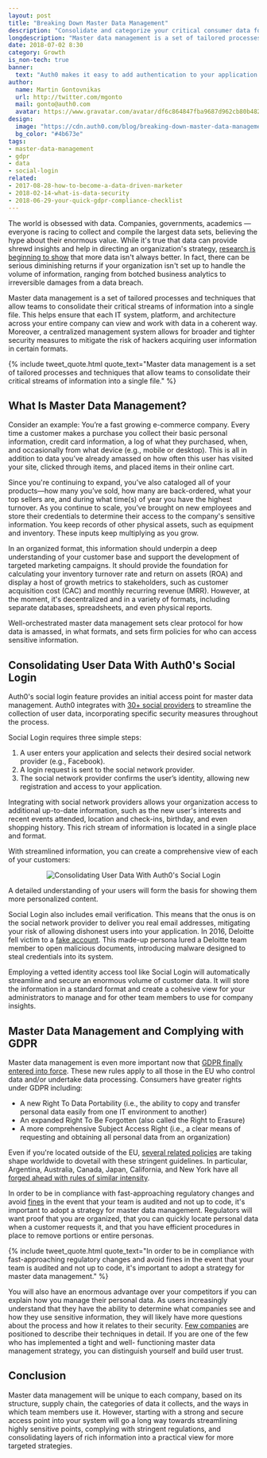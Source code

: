 ```yaml
---
layout: post
title: "Breaking Down Master Data Management"
description: "Consolidate and categorize your critical consumer data for better insights and enhanced security."
longdescription: "Master data management is a set of tailored processes and techniques that allow teams to consolidate their critical streams of information into a single file. Consolidate and categorize your critical consumer data for better insights and enhanced security. "
date: 2018-07-02 8:30
category: Growth
is_non-tech: true
banner:
  text: "Auth0 makes it easy to add authentication to your application."
author:
  name: Martin Gontovnikas
  url: http://twitter.com/mgonto
  mail: gonto@auth0.com
  avatar: https://www.gravatar.com/avatar/df6c864847fba9687d962cb80b482764??s=60
design:
  image: "https://cdn.auth0.com/blog/breaking-down-master-data-management/master-data-management-logo.png"
  bg_color: "#4b673e"
tags:
- master-data-management
- gdpr
- data
- social-login
related:
- 2017-08-28-how-to-become-a-data-driven-marketer
- 2018-02-14-what-is-data-security
- 2018-06-29-your-quick-gdpr-compliance-checklist
---
```


The world is obsessed with data. Companies, governments, academics — everyone is racing to collect and compile the largest data sets, believing the hype about their enormous value. While it's true that data can provide shrewd insights and help in directing an organization's strategy, [research is beginning to show](https://www.schneier.com/blog/archives/2016/03/data_is_a_toxic.html) that more data isn't always better. In fact, there can be serious diminishing returns if your organization isn't set up to handle the volume of information, ranging from botched business analytics to irreversible damages from a data breach. 

Master data management is a set of tailored processes and techniques that allow teams to consolidate their critical streams of information into a single file. This helps ensure that each IT system, platform, and architecture across your entire company can view and work with data in a coherent way. Moreover, a centralized management system allows for broader and tighter security measures to mitigate the risk of hackers acquiring user information in certain formats.

{% include tweet_quote.html quote_text="Master data management is a set of tailored processes and techniques that allow teams to consolidate their critical streams of information into a single file." %}

## What Is Master Data Management?

Consider an example: You’re a fast growing e-commerce company. Every time a customer makes a purchase you collect their basic personal information, credit card information, a log of what they purchased, when, and occasionally from what device (e.g., mobile or desktop). This is all in addition to data you’ve already amassed on how often this user has visited your site, clicked through items, and placed items in their online cart. 

Since you're continuing to expand, you’ve also cataloged all of your products—how many you’ve sold, how many are back-ordered, what your top sellers are, and during what time(s) of year you have the highest turnover. As you continue to scale, you’ve brought on new employees and store their credentials to determine their access to the company's sensitive information. You keep records of other physical assets, such as equipment and inventory. These inputs keep multiplying as you grow.

In an organized format, this information should underpin a deep understanding of your customer base and support the development of targeted marketing campaigns. It should provide the foundation for calculating your inventory turnover rate and return on assets (ROA) and display a host of growth metrics to stakeholders, such as customer acquisition cost (CAC) and monthly recurring revenue (MRR). However, at the moment, it's decentralized and in a variety of formats, including separate databases, spreadsheets, and even physical reports.

Well-orchestrated master data management sets clear protocol for how data is amassed, in what formats, and sets firm policies for who can access sensitive information.

## Consolidating User Data With Auth0's Social Login

Auth0's social login feature provides an initial access point for master data management. Auth0 integrates with [30+ social providers](https://auth0.com/learn/social-login/) to streamline the collection of user data, incorporating specific security measures throughout the process.

Social Login requires three simple steps:

1. A user enters your application and selects their desired social network provider (e.g., Facebook).
2. A login request is sent to the social network provider.
3. The social network provider confirms the user’s identity, allowing new registration and access to your application. 

Integrating with social network providers allows your organization access to additional up-to-date information, such as the new user's interests and recent events attended, location and check-ins, birthday, and even shopping history. This rich stream of information is located in a single place and format. 

With streamlined information, you can create a comprehensive view of each of your customers:

<p style="text-align: center;"><img src="https://auth0.com/learn/wp-content/uploads/2017/07/Screen-Shot-2017-07-12-at-11.07.36-PM-e1500002001915.png" alt="Consolidating User Data With Auth0's Social Login"></p>

A detailed understanding of your users will form the basis for showing them more personalized content.  

Social Login also includes email verification. This means that the onus is on the social network provider to deliver you real email addresses, mitigating your risk of allowing dishonest users into your application. In 2016, Deloitte fell victim to a [fake account](https://www.forbes.com/sites/thomasbrewster/2017/10/05/facebook-fake-hacks-deloitte-employee-iran-cyber-spies-suspected/#72914004188c). This made-up persona lured a Deloitte team member to open malicious documents, introducing malware designed to steal credentials into its system.

Employing a vetted identity access tool like Social Login will automatically streamline and secure an enormous volume of customer data. It will store the information in a standard format and create a cohesive view for your administrators to manage and for other team members to use for company insights.

## Master Data Management and Complying with GDPR

Master data management is even more important now that [GDPR finally entered into force](https://auth0.com/blog/data-privacy-doesnt-stop-at-the-eu-border/). These new rules apply to all those in the EU who control data and/or undertake data processing. Consumers have greater rights under GDPR including:

* A new Right To Data Portability (i.e., the ability to copy and transfer personal data easily from one IT environment to another)
* An expanded Right To Be Forgotten (also called the Right to Erasure)
* A more comprehensive Subject Access Right (i.e., a clear means of requesting and obtaining all personal data from an organization)

Even if you're located outside of the EU, [several related policies](https://auth0.com/blog/gdpr-effect/) are taking shape worldwide to dovetail with these stringent guidelines. In particular, Argentina, Australia, Canada, Japan, California, and New York have all [forged ahead with rules of similar intensity](https://auth0.com/blog/gdpr-effect/). 

In order to be in compliance with fast-approaching regulatory changes and avoid [fines](https://auth0.com/blog/get-ready-for-gdpr/) in the event that your team is audited and not up to code, it's important to adopt a strategy for master data management. Regulators will want proof that you are organized, that you can quickly locate personal data when a customer requests it, and that you have efficient procedures in place to remove portions or entire personas.

{% include tweet_quote.html quote_text="In order to be in compliance with fast-approaching regulatory changes and avoid fines in the event that your team is audited and not up to code, it's important to adopt a strategy for master data management." %}

You will also have an enormous advantage over your competitors if you can explain how you manage their personal data. As users increasingly understand that they have the ability to determine what companies see and how they use sensitive information, they will likely have more questions about the process and how it relates to their security. [Few companies](https://www.mediapost.com/publications/article/315652/how-gdpr-could-benefit-publishers-educate-with-op.html) are positioned to describe their techniques in detail. If you are one of the few who has implemented a tight and well- functioning master data management strategy, you can distinguish yourself and build user trust.

## Conclusion

Master data management will be unique to each company, based on its structure, supply chain, the categories of data it collects, and the ways in which team members use it. However, starting with a strong and secure access point into your system will go a long way towards streamlining highly sensitive points, complying with stringent regulations, and consolidating layers of rich information into a practical view for more targeted strategies.
